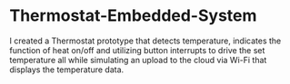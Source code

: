 # Thermostat-Embedded-System
I created a Thermostat prototype that detects temperature, indicates the function of heat on/off and utilizing button interrupts to drive the set temperature all while simulating an upload to the cloud via Wi-Fi that displays the temperature data.
